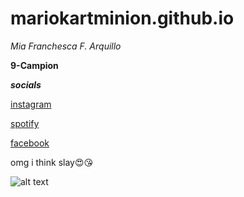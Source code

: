 # mariokartminion.github.io
*Mia Franchesca F. Arquillo*

**9-Campion**

***socials***

[instagram](https://www.instagram.com/miafarquillo/)

[spotify](https://open.spotify.com/playlist/1ZrReKU0KJF0sG9k4nKNI5?si=bgdz3XYoR7OYURGGYQ6izQ&nd=1)

[facebook](https://www.facebook.com/miafranchesca.arquillo/)

omg i think slay😍😘

![alt text](https://scontent.fdvo2-1.fna.fbcdn.net/v/t1.15752-9/258503865_457951392421160_7354220864377201324_n.jpg?_nc_cat=101&ccb=1-7&_nc_sid=ae9488&_nc_eui2=AeE91VZdYzmZIKq5wdNPIgWGYSow0DJB2wVhKjDQMkHbBYmBE155kyeI-MPW_l3YxK0TDKgyaWEAwEtGCCycE1Us&_nc_ohc=xVSNA0ZUkSsAX814KdU&tn=P4AB0k3rKuvp6TV6&_nc_ht=scontent.fdvo2-1.fna&oh=03_AdRMbWmYWGZmyPbN4IkfvBB9GAiNevOLFuWfa49FJxYdeA&oe=63E70FCE)
